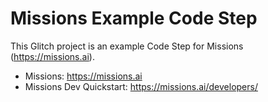Missions Example Code Step
==========================

This Glitch project is an example Code Step for Missions (https://missions.ai).

- Missions: https://missions.ai
- Missions Dev Quickstart: https://missions.ai/developers/